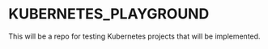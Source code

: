 # KUBERNETES_PLAYGROUND
This will be a repo for testing Kubernetes projects that will be implemented.
